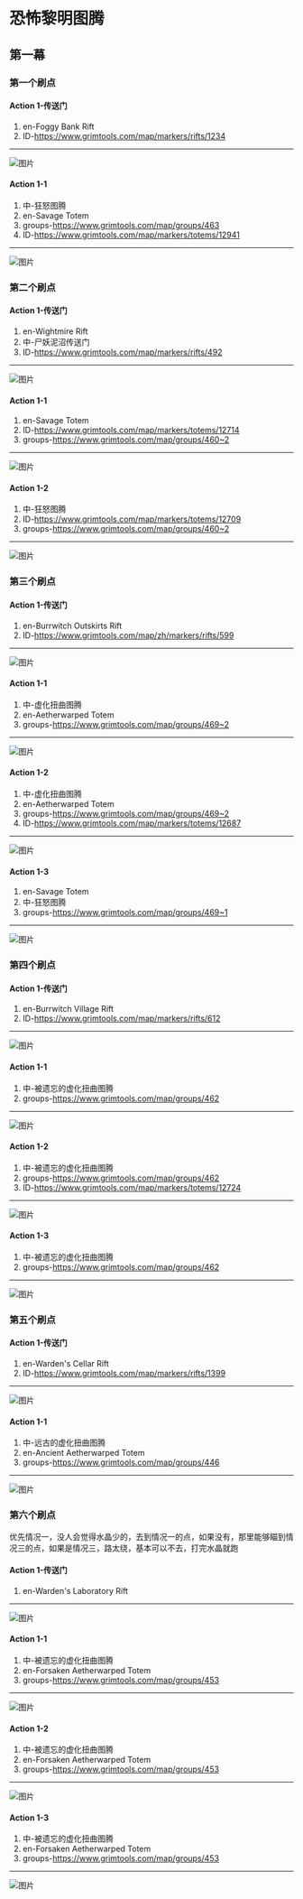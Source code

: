 # 恐怖黎明图腾
## 第一幕

### 第一个刷点
#### Action 1-传送门
1. en-Foggy Bank Rift
1. ID-<https://www.grimtools.com/map/markers/rifts/1234>
---
![图片](./img/01/pic-01.png)
#### Action 1-1
1. 中-狂怒图腾
1. en-Savage Totem
1. groups-<https://www.grimtools.com/map/groups/463>
1. ID-<https://www.grimtools.com/map/markers/totems/12941>
---
![图片](./img/01/pic-02.png)

### 第二个刷点
#### Action 1-传送门
1. en-Wightmire Rift
1. 中-尸妖泥沼传送门
1. ID-<https://www.grimtools.com/map/markers/rifts/492>
---
![图片](./img/01/pic-19.png)
#### Action 1-1
1. en-Savage Totem
1. ID-<https://www.grimtools.com/map/markers/totems/12714>
1. groups-<https://www.grimtools.com/map/groups/460~2>
---
![图片](./img/01/pic-13.png)
#### Action 1-2
1. 中-狂怒图腾
1. ID-<https://www.grimtools.com/map/markers/totems/12709>
1. groups-<https://www.grimtools.com/map/groups/460~2>
---
![图片](./img/01/pic-18.png)

### 第三个刷点
#### Action 1-传送门
1. en-Burrwitch Outskirts Rift
1. ID-<https://www.grimtools.com/map/zh/markers/rifts/599>
---
![图片](./img/01/pic-03.png)
#### Action 1-1
1. 中-虚化扭曲图腾
1. en-Aetherwarped Totem
1. groups-<https://www.grimtools.com/map/groups/469~2>
---
![图片](./img/01/pic-04.png)
#### Action 1-2
1. 中-虚化扭曲图腾
1. en-Aetherwarped Totem
1. groups-<https://www.grimtools.com/map/groups/469~2>
1. ID-<https://www.grimtools.com/map/markers/totems/12687>
---
![图片](./img/01/pic-17.png)
#### Action 1-3
1. en-Savage Totem
1. 中-狂怒图腾
1. groups-<https://www.grimtools.com/map/groups/469~1>
---
![图片](./img/01/pic-11.png)


### 第四个刷点
#### Action 1-传送门
1. en-Burrwitch Village Rift
1. ID-<https://www.grimtools.com/map/markers/rifts/612>
---
![图片](./img/01/pic-05.png)
#### Action 1-1
1. 中-被遗忘的虚化扭曲图腾
1. groups-<https://www.grimtools.com/map/groups/462>
---
![图片](./img/01/pic-06.png)
#### Action 1-2
1. 中-被遗忘的虚化扭曲图腾
1. groups-<https://www.grimtools.com/map/groups/462>
1. ID-<https://www.grimtools.com/map/markers/totems/12724>
---
![图片](./img/01/pic-12.png)
#### Action 1-3
1. 中-被遗忘的虚化扭曲图腾
1. groups-<https://www.grimtools.com/map/groups/462>
---
![图片](./img/01/pic-15.png)

### 第五个刷点
#### Action 1-传送门
1. en-Warden's Cellar Rift
1. ID-<https://www.grimtools.com/map/markers/rifts/1399>
---
![图片](./img/01/pic-07.png)
#### Action 1-1
1. 中-远古的虚化扭曲图腾
1. en-Ancient Aetherwarped Totem
1. groups-<https://www.grimtools.com/map/groups/446>
---
![图片](./img/01/pic-08.png)  

### 第六个刷点
优先情况一，没人会觉得水晶少的，去到情况一的点，如果没有，那里能够瞄到情况三的点，如果是情况三，路太绕，基本可以不去，打完水晶就跑

#### Action 1-传送门
1. en-Warden's Laboratory Rift
---
![图片](./img/01/pic-09.png)
#### Action 1-1
1. 中-被遗忘的虚化扭曲图腾
1. en-Forsaken Aetherwarped Totem
1. groups-<https://www.grimtools.com/map/groups/453>
---
![图片](./img/01/pic-14.png)
#### Action 1-2
1. 中-被遗忘的虚化扭曲图腾
1. en-Forsaken Aetherwarped Totem
1. groups-<https://www.grimtools.com/map/groups/453>
---
![图片](./img/01/pic-16.png)
#### Action 1-3
1. 中-被遗忘的虚化扭曲图腾
1. en-Forsaken Aetherwarped Totem
1. groups-<https://www.grimtools.com/map/groups/453>
---
![图片](./img/01/pic-10.png)